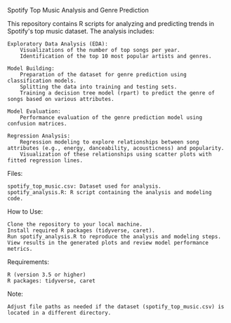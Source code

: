 Spotify Top Music Analysis and Genre Prediction

This repository contains R scripts for analyzing and predicting trends in Spotify's top music dataset. The analysis includes:

    Exploratory Data Analysis (EDA):
        Visualizations of the number of top songs per year.
        Identification of the top 10 most popular artists and genres.

    Model Building:
        Preparation of the dataset for genre prediction using classification models.
        Splitting the data into training and testing sets.
        Training a decision tree model (rpart) to predict the genre of songs based on various attributes.

    Model Evaluation:
        Performance evaluation of the genre prediction model using confusion matrices.

    Regression Analysis:
        Regression modeling to explore relationships between song attributes (e.g., energy, danceability, acousticness) and popularity.
        Visualization of these relationships using scatter plots with fitted regression lines.
Files:

    spotify_top_music.csv: Dataset used for analysis.
    spotify_analysis.R: R script containing the analysis and modeling code.

How to Use:

    Clone the repository to your local machine.
    Install required R packages (tidyverse, caret).
    Run spotify_analysis.R to reproduce the analysis and modeling steps.
    View results in the generated plots and review model performance metrics.

Requirements:

    R (version 3.5 or higher)
    R packages: tidyverse, caret

Note:

    Adjust file paths as needed if the dataset (spotify_top_music.csv) is located in a different directory.
